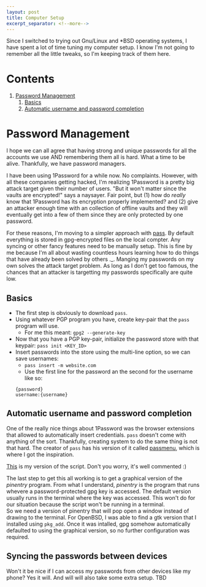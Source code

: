 ```yaml
---
layout: post
title: Computer Setup
excerpt_separator: <!--more-->
---
```


Since I switched to trying out Gnu/Linux and \*BSD operating systems, I have spent a lot of time tuning my computer setup. I know I'm not going to remember all the little tweaks, so I'm keeping track of them here.

<!--more-->

# Contents

1. [Password Management](#password-management)
    1. [Basics](#basics)
    1. [Automatic username and password completion](#automatic-username-and-password-completion)


# Password Management

I hope we can all agree that having strong and unique passwords for all the accounts we use AND remembering them all is hard. What a time to be alive. Thankfully, we have password managers.

I have been using 1Password for a while now. No complaints. However, with all these companies getting hacked, I'm realizing 1Password is a pretty big attack target given their number of users. "But it won't matter since the vaults are encrypted!" says a naysayer. Fair point, but (1) how do _really_ know that 1Password has its encryption properly implemented? and (2) give an attacker enough time with an collection of offline vaults and they will eventually get into a few of them since they are only protected by one password.

For these reasons, I'm moving to a simpler approach with [pass](https://www.passwordstore.org). By default everything is stored in gpg-encrypted files on the local compter. Any syncing or other fancy features need to be manually setup. This is fine by me because I'm all about wasting countless hours learning how to do things that have already been solved by others .\_. 
Manging my passwords on my own solves the attack target problem. As long as I don't get too famous, the chances that an attacker is targetting my passwords specifically are quite low.


## Basics 
- The first step is obviously to download `pass`.
- Using whatever PGP program you have, create key-pair that the `pass` program will use.
    - For me this meant: `gpg2 --generate-key`
- Now that you have a PGP key-pair, initialize the password store with that keypair: `pass init <KEY_ID>`
- Insert passwords into the store using the multi-line option, so we can save usernames:
    - `pass insert -m website.com`
    - Use the first line for the password an the second for the username like so: 
    ```
    {password}
    username:{username}
    ```

## Automatic username and password completion
One of the really nice things about 1Password was the browser extensions that allowed to automatically insert credentials. `pass` doesn't come with anything of the sort. 
Thankfully, creating system to do the same thing is not that hard. The creator of `pass` has his version of it called [passmenu](https://git.zx2c4.com/password-store/tree/contrib/dmenu), which is where I got the inspiration. 

[This](https://github.com/eanyanwu/.dotfiles/blob/master/scripts/passmenu.sh) is my version of the script. Don't you worry, it's well commented :)

The last step to get this all working is to get a graphical version of the _pinentry_ program. From what I understand, _pinentry_ is the program that runs whevere a password-protected gpg key is accessed. The default version usually runs in the terminal where the key was accessed. This won't do for our situation because the script won't be running in a terminal.  
So we need a version of pinentry that will pop open a window instead of drawing to the terminal. For OpenBSD, I was able to find a gtk version that I installed using `pkg_add`. Once it was intalled, gpg somehow automatically defaulted to using the graphical version, so no further configuration was required.


## Syncing the passwords between devices

Won't it be nice if I can access my passwords from other devices like my phone? Yes it will. And will will also take some extra setup. 
TBD

